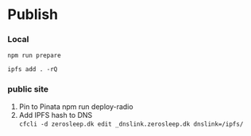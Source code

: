 # Publish

### Local

`npm run prepare`

`ipfs add . -rQ`


### public site

1. Pin to Pinata npm run deploy-radio
2. Add IPFS hash to DNS  
`cfcli -d zerosleep.dk edit _dnslink.zerosleep.dk dnslink=/ipfs/`